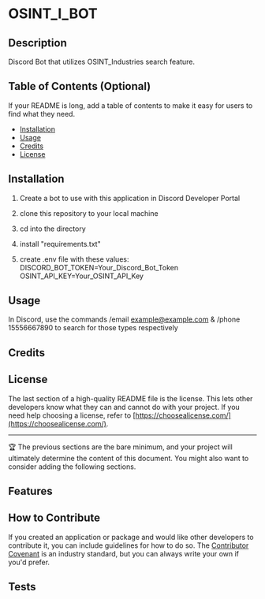 # OSINT_I_BOT

## Description

Discord Bot that utilizes OSINT_Industries search feature.


## Table of Contents (Optional)

If your README is long, add a table of contents to make it easy for users to find what they need.

- [Installation](#installation)
- [Usage](#usage)
- [Credits](#credits)
- [License](#license)

## Installation

1) Create a bot to use with this application in Discord Developer Portal

2) clone this repository to your local machine

3) cd into the directory

4) install "requirements.txt"

5) create .env file with these values:
    DISCORD_BOT_TOKEN=Your_Discord_Bot_Token
    OSINT_API_KEY=Your_OSINT_API_Key

## Usage
In Discord, use the commands /email example@example.com & /phone 15556667890 to search for those types respectively


## Credits



## License

The last section of a high-quality README file is the license. This lets other developers know what they can and cannot do with your project. If you need help choosing a license, refer to [https://choosealicense.com/](https://choosealicense.com/).

---

🏆 The previous sections are the bare minimum, and your project will ultimately determine the content of this document. You might also want to consider adding the following sections.


## Features


## How to Contribute

If you created an application or package and would like other developers to contribute it, you can include guidelines for how to do so. The [Contributor Covenant](https://www.contributor-covenant.org/) is an industry standard, but you can always write your own if you'd prefer.

## Tests
